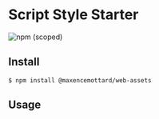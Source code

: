 # Script Style Starter

![npm (scoped)](https://img.shields.io/npm/v/@maxencemottard/web-assets.svg)

## Install

```
$ npm install @maxencemottard/web-assets
```

## Usage
